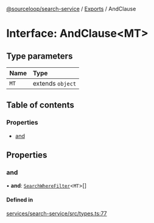 [@sourceloop/search-service](../README.md) / [Exports](../modules.md) / AndClause

# Interface: AndClause<MT\>

## Type parameters

| Name | Type |
| :------ | :------ |
| `MT` | extends `object` |

## Table of contents

### Properties

- [and](AndClause.md#and)

## Properties

### and

• **and**: [`SearchWhereFilter`](../modules.md#searchwherefilter)<`MT`\>[]

#### Defined in

[services/search-service/src/types.ts:77](https://github.com/sourcefuse/loopback4-microservice-catalog/blob/00e854d46/services/search-service/src/types.ts#L77)
